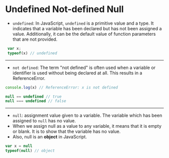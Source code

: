 # Undefined Not-defined Null

 * `undefined`:  In JavaScript, `undefined` is a primitive value and a type. It indicates that a variable has been declared but has not been assigned a value. Additionally, it can be the default value of function parameters that are not provided.

 ```js
  var x; 
  typeof(x) // undefined
 ```
---
* `not defined`: The term "not defined" is often used when a variable or identifier is used without being declared at all. This results in a ReferenceError.

```js
console.log(x) // ReferenceError: x is not defined
```

```js 
null == undefined // true 
null === undefined // false
```

---

 * `null`: assignment value given to a variable. The variable which has been assigned to `null` has no value.
 * When we assign null as a value to any variable, it means that it is empty or blank. It is to show that the variable has no value.
 * Also, null is an **object** in JavaScript. 

 ```js
 var x = null
 typeof(null) // object
 ```
